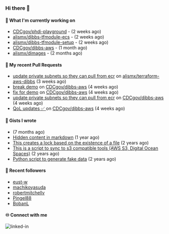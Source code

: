 ### Hi there 👋

#### 🚀 What I'm currently working on

- [CDCgov/phdi-playground](https://github.com/CDCgov/phdi-playground) -  (2 weeks ago)
- [alismx/dibbs-tfmodule-ecs](https://github.com/alismx/dibbs-tfmodule-ecs) -  (2 weeks ago)
- [alismx/dibbs-tfmodule-setup](https://github.com/alismx/dibbs-tfmodule-setup) -  (2 weeks ago)
- [CDCgov/dibbs-aws](https://github.com/CDCgov/dibbs-aws) -  (1 month ago)
- [alismx/dimages](https://github.com/alismx/dimages) -  (2 months ago)

#### 🔨 My recent Pull Requests

- [update private subnets so they can pull from ecr](https://github.com/alismx/terraform-aws-dibbs/pull/1) on [alismx/terraform-aws-dibbs](https://github.com/alismx/terraform-aws-dibbs) (3 weeks ago)
- [break demo](https://github.com/CDCgov/dibbs-aws/pull/27) on [CDCgov/dibbs-aws](https://github.com/CDCgov/dibbs-aws) (4 weeks ago)
- [fix for demo](https://github.com/CDCgov/dibbs-aws/pull/26) on [CDCgov/dibbs-aws](https://github.com/CDCgov/dibbs-aws) (4 weeks ago)
- [update private subnets so they can pull from ecr](https://github.com/CDCgov/dibbs-aws/pull/25) on [CDCgov/dibbs-aws](https://github.com/CDCgov/dibbs-aws) (4 weeks ago)
- [QoL updates ✅ ](https://github.com/CDCgov/dibbs-aws/pull/24) on [CDCgov/dibbs-aws](https://github.com/CDCgov/dibbs-aws) (4 weeks ago)

#### 📓 Gists I wrote

- [](https://gist.github.com/a8c473968f0d87c0532944017f844363) (7 months ago)
- [Hidden content in markdown](https://gist.github.com/cffeb79c933f98279c46906f390fd3a0) (1 year ago)
- [This creates a lock based on the existence of a file](https://gist.github.com/6bb524c02a636a478f49d7387f57869b) (2 years ago)
- [This is a script to sync to s3 compatible tools (AWS S3, Digital Ocean Spaces)](https://gist.github.com/7a42ab3b5203a9eca579f0a80a9dc63b) (2 years ago)
- [Python script to generate fake data](https://gist.github.com/ea13a03b628e2d682334c0adf38400c5) (2 years ago)

#### 👯 Recent followers

- [eust-w](https://github.com/eust-w)
- [machikoyasuda](https://github.com/machikoyasuda)
- [robertmitchellv](https://github.com/robertmitchellv)
- [Pingel88](https://github.com/Pingel88)
- [BobanL](https://github.com/BobanL)

#### ♾️ Connect with me
[<img align="left" alt="linked-in" src="https://img.shields.io/badge/linkedin-%230077B5.svg?&style=for-the-badge&logo=linkedin&logoColor=white" />](https://www.linkedin.com/in/alismx)
